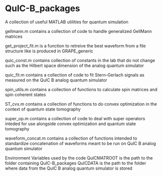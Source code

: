 # QuIC-B_packages

A collection of useful MATLAB utilities for quantum simulation

gellmann.m contains a collection of code to handle generalized GellMann matrices

get_project_fit.m is a function to retreive the best waveform from a file structure like is produced in GRAPE_generic

quic_const.m contains collection of constants in the lab that do not change such as the Hilbert space dimension of the analog quantum simulator

quic_fit.m contains a collection of code to fit Stern-Gerlach signals as measured on the QuIC B analog quantum simulator

spin_utils.m contains a collection of functions to calculate spin matrices and spin coherent states

ST_cvx.m contains a collection of functions to do convex optimization in the context of quantum state tomography

super_op.m contains a collection of code to deal with super operators inteded for use alongside convex optimization and quantum state tomography

waveform_concat.m contains a collection of functions intended to standardize concatenation of waveforms meant to be run on QuIC B analog quantum simulator

Environment Variables used by the code
QuICMATROOT is the path to the folder containing QuIC-B_packages
QuICDATA is the path to the folder where data from the QuIC B analog quantum simulator is stored

